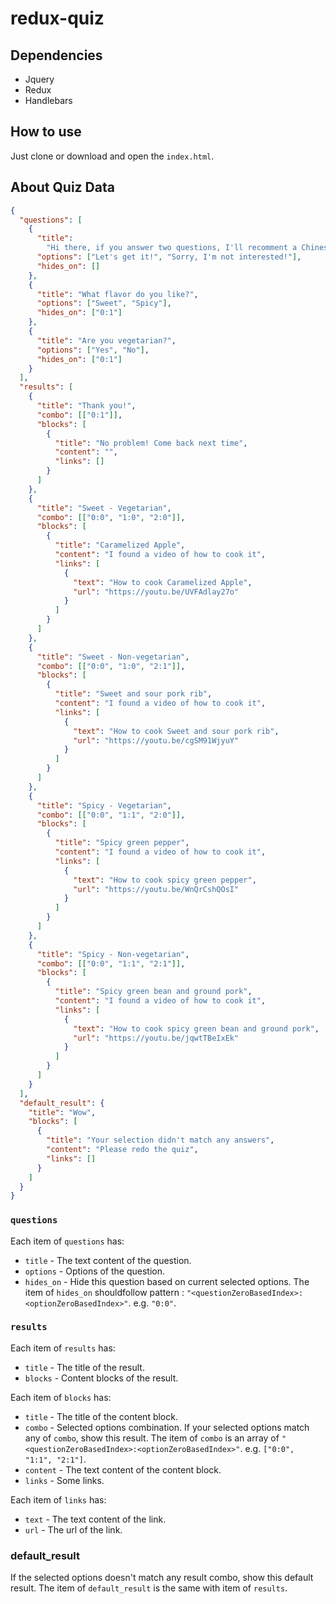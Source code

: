 # redux-quiz

## Dependencies

- Jquery
- Redux
- Handlebars

## How to use

Just clone or download and open the `index.html`.

## About Quiz Data

```json
{
  "questions": [
    {
      "title":
        "Hi there, if you answer two questions, I'll recomment a Chinese dish to you!",
      "options": ["Let's get it!", "Sorry, I'm not interested!"],
      "hides_on": []
    },
    {
      "title": "What flavor do you like?",
      "options": ["Sweet", "Spicy"],
      "hides_on": ["0:1"]
    },
    {
      "title": "Are you vegetarian?",
      "options": ["Yes", "No"],
      "hides_on": ["0:1"]
    }
  ],
  "results": [
    {
      "title": "Thank you!",
      "combo": [["0:1"]],
      "blocks": [
        {
          "title": "No problem! Come back next time",
          "content": "",
          "links": []
        }
      ]
    },
    {
      "title": "Sweet - Vegetarian",
      "combo": [["0:0", "1:0", "2:0"]],
      "blocks": [
        {
          "title": "Caramelized Apple",
          "content": "I found a video of how to cook it",
          "links": [
            {
              "text": "How to cook Caramelized Apple",
              "url": "https://youtu.be/UVFAdlay27o"
            }
          ]
        }
      ]
    },
    {
      "title": "Sweet - Non-vegetarian",
      "combo": [["0:0", "1:0", "2:1"]],
      "blocks": [
        {
          "title": "Sweet and sour pork rib",
          "content": "I found a video of how to cook it",
          "links": [
            {
              "text": "How to cook Sweet and sour pork rib",
              "url": "https://youtu.be/cgSM91WjyuY"
            }
          ]
        }
      ]
    },
    {
      "title": "Spicy - Vegetarian",
      "combo": [["0:0", "1:1", "2:0"]],
      "blocks": [
        {
          "title": "Spicy green pepper",
          "content": "I found a video of how to cook it",
          "links": [
            {
              "text": "How to cook spicy green pepper",
              "url": "https://youtu.be/WnQrCshQOsI"
            }
          ]
        }
      ]
    },
    {
      "title": "Spicy - Non-vegetarian",
      "combo": [["0:0", "1:1", "2:1"]],
      "blocks": [
        {
          "title": "Spicy green bean and ground pork",
          "content": "I found a video of how to cook it",
          "links": [
            {
              "text": "How to cook spicy green bean and ground pork",
              "url": "https://youtu.be/jqwtTBeIxEk"
            }
          ]
        }
      ]
    }
  ],
  "default_result": {
    "title": "Wow",
    "blocks": [
      {
        "title": "Your selection didn't match any answers",
        "content": "Please redo the quiz",
        "links": []
      }
    ]
  }
}
```

### `questions`

Each item of `questions` has:

- `title` - The text content of the question.
- `options` - Options of the question.
- `hides_on` - Hide this question based on current selected options. The item of `hides_on` shouldfollow pattern : `"<questionZeroBasedIndex>:<optionZeroBasedIndex>"`. e.g. `"0:0"`.

### `results`

Each item of `results` has:

- `title` - The title of the result.
- `blocks` - Content blocks of the result.

Each item of `blocks` has:

- `title` - The title of the content block.
- `combo` - Selected options combination. If your selected options match any of `combo`, show this result. The item of `combo` is an array of `"<questionZeroBasedIndex>:<optionZeroBasedIndex>"`. e.g. `["0:0", "1:1", "2:1"]`.
- `content` - The text content of the content block.
- `links` - Some links.

Each item of `links` has:

- `text` - The text content of the link.
- `url` - The url of the link.

### default_result

If the selected options doesn't match any result combo, show this default result. The item of `default_result` is the same with item of `results`.
